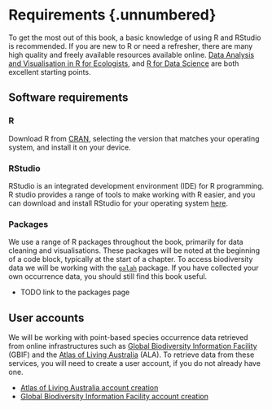 # Requirements {.unnumbered}

To get the most out of this book, a basic knowledge of using R and RStudio is
recommended. If you are new to R or need a refresher, there are many high
quality and freely available resources available online. [Data Analysis and
Visualisation in R for Ecologists](https://datacarpentry.org/R-ecology-lesson/), and [R for Data
Science](https://r4ds.had.co.nz/index.html) are both excellent starting
points.

## Software requirements

### R

Download R from [CRAN](https://cloud.r-project.org/), selecting the version that
matches your operating system, and install it on your device.

### RStudio

RStudio is an integrated development environment (IDE) for R programming. R
studio provides a range of tools to make working with R easier, and you can
download and install RStudio for your operating system [here](https://posit.co/download/rstudio-desktop/).

### Packages

We use a range of R packages throughout the book, primarily for data cleaning
and visualisations. These packages will be noted at the beginning of a code
block, typically at the start of a chapter. To access biodiversity data we will
be working with the [`galah`](https://galah.ala.org.au/) package. If you have
collected your own occurrence data, you should still find this book useful.

- TODO link to the packages page

## User accounts

We will be working with point-based species occurrence data retrieved from
online infrastructures such as [Global Biodiversity Information
Facility](https://www.gbif.org/) (GBIF) and the [Atlas of Living
Australia](https://www.ala.org.au/) (ALA). To retrieve data from these services,
you will need to create a user account, if you do not already have one.

- [Atlas of Living Australia account creation](https://auth.ala.org.au/userdetails/registration/createAccount)
- [Global Biodiversity Information Facility account creation](https://www.gbif.org/user/profile)
